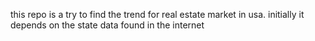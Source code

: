 this repo is a try to find the trend for real estate market in usa. initially it depends on the state data found in the internet
